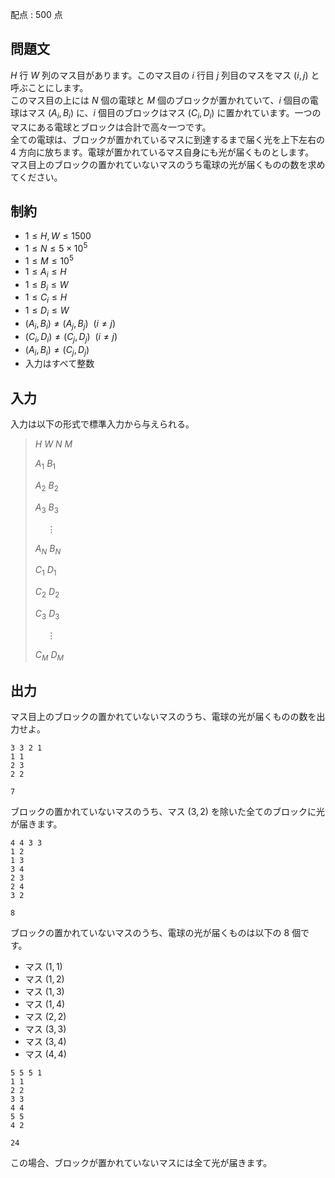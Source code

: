 配点 : $500$ 点

## 問題文

$H$ 行 $W$ 列のマス目があります。このマス目の $i$ 行目 $j$ 列目のマスをマス $(i, j)$ と呼ぶことにします。<br>
このマス目の上には $N$ 個の電球と $M$ 個のブロックが置かれていて、$i$ 個目の電球はマス $(A_i, B_i)$ に、$i$ 個目のブロックはマス $(C_i, D_i)$ に置かれています。一つのマスにある電球とブロックは合計で高々一つです。<br>
全ての電球は、ブロックが置かれているマスに到達するまで届く光を上下左右の $4$ 方向に放ちます。電球が置かれているマス自身にも光が届くものとします。<br>
マス目上のブロックの置かれていないマスのうち電球の光が届くものの数を求めてください。  

## 制約

- $1 \le H, W \le 1500$
- $1 \le N \le 5 \times 10^5$
- $1 \le M \le 10^5$
- $1 \le A_i \le H$
- $1 \le B_i \le W$
- $1 \le C_i \le H$
- $1 \le D_i \le W$
- $(A_i, B_i) \neq (A_j, B_j)\ \ (i \neq j)$
- $(C_i, D_i) \neq (C_j, D_j)\ \ (i \neq j)$
- $(A_i, B_i) \neq (C_j, D_j)$
- 入力はすべて整数

## 入力

入力は以下の形式で標準入力から与えられる。

> $H$ $W$ $N$ $M$
> 
> $A_1$ $B_1$
> 
> $A_2$ $B_2$
> 
> $A_3$ $B_3$
> 
> $\hspace{15pt} \vdots$
> 
> $A_N$ $B_N$
> 
> $C_1$ $D_1$
> 
> $C_2$ $D_2$
> 
> $C_3$ $D_3$
> 
> $\hspace{15pt} \vdots$
> 
> $C_M$ $D_M$

## 出力

マス目上のブロックの置かれていないマスのうち、電球の光が届くものの数を出力せよ。  

```input1
3 3 2 1
1 1
2 3
2 2
```

```output1
7
```

ブロックの置かれていないマスのうち、マス $(3, 2)$ を除いた全てのブロックに光が届きます。

```input2
4 4 3 3
1 2
1 3
3 4
2 3
2 4
3 2
```

```output2
8
```

ブロックの置かれていないマスのうち、電球の光が届くものは以下の $8$ 個です。

- マス $(1, 1)$
- マス $(1, 2)$
- マス $(1, 3)$
- マス $(1, 4)$
- マス $(2, 2)$
- マス $(3, 3)$
- マス $(3, 4)$
- マス $(4, 4)$

```input3
5 5 5 1
1 1
2 2
3 3
4 4
5 5
4 2
```

```output3
24
```

この場合、ブロックが置かれていないマスには全て光が届きます。